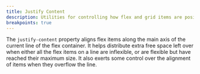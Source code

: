 ```yaml
---
title: Justify Content
description: Utilities for controlling how flex and grid items are positioned along a container's main axis.
breakpoints: true
---
```

The `justify-content` property aligns flex items along the main axis of the current line of the flex container. It helps distribute extra free space left over when either all the flex items on a line are inflexible, or are flexible but have reached their maximum size. It also exerts some control over the alignment of items when they overflow the line.

<table-utility prefix="justify" property="justify-align-content" attribute="justify-content"></table-utility>